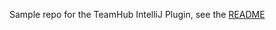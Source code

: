 Sample repo for the TeamHub IntelliJ Plugin, see the [README](https://github.com/TeamHubApp/intellij-plugin/blob/master/README.md)












